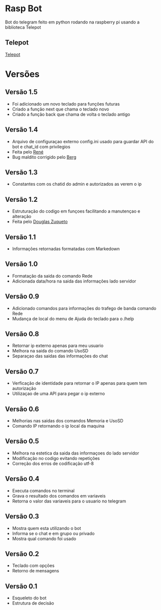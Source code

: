 # Rasp Bot
Bot do telegram feito em python rodando na raspberry pi usando a biblioteca Telepot

## Telepot
[Telepot](https://github.com/nickoala/telepot)


# Versões

## Versão 1.5
* Foi adicionado um novo teclado para funções futuras
* Criado a função next que chama o teclado novo
* Criado a função back que chama de volta o teclado antigo

## Versão 1.4
* Arquivo de configuraçao externo config.ini usado para guardar API do bot e chat_id com privilegios
* Feita pelo [René](https://github.com/shenef)
* Bug maldito corrigido pelo [Berg](https://github.com/bergpb)

## Versão 1.3 
* Constantes com os chatid do admin e autorizados as verem o ip

## Versão 1.2
* Estruturação do codigo em funçoes facilitando a manutençao e alteração 
* Feita pelo [Douglas Zuqueto](https://github.com/douglaszuqueto/)

## Versão 1.1
* Informações retornadas formatadas com Markedown

## Versão 1.0
* Formatação da saida do comando Rede
* Adicionada data/hora na saida das informações lado servidor

## Versão 0.9
* Adicionado comandos para informações do trafego de banda comando Rede
* Mudança de local do menu de Ajuda do teclado para o /help

## Versão 0.8
* Retornar ip externo apenas para meu usuario
* Melhora na saida do comando UsoSD
* Separaçao das saidas das informações do chat

## Versão 0.7
* Verficação de identidade para retornar o IP apenas para quem tem autorização 
* Utilizaçao de uma API para pegar o ip externo

## Versão 0.6
* Melhorias nas saidas dos comandos Memoria e UsoSD
* Comando IP retornando o ip local da maquina

## Versão 0.5
* Melhora na estetica da saida das informaçoes do lado servidor
* Modificação no codigo evitando repetições
* Correção dos erros de codificação utf-8

## Versão 0.4
* Executa comandos no terminal
* Grava o resultado dos comandos em variaveis
* Retorna o valor das variaveis para o usuario no telegram

## Versão 0.3
* Mostra quem esta utilizando o bot
* Informa se o chat e em grupo ou privado
* Mostra qual comando foi usado

## Versão 0.2
* Teclado com opções 
* Retorno de mensagens 

## Versão 0.1
* Esqueleto do bot
* Estrutura de decisão
